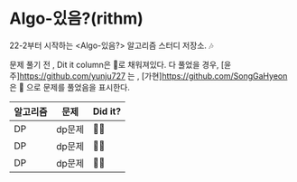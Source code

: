 # Algo-있음?(rithm)
22-2부터 시작하는 <Algo-있음?> 알고리즘 스터디 저장소. 🎶

문제 풀기 전 , Dit it column은 🖤로 채워져있다.
다 풀었을 경우, [윤주]https://github.com/yunju727 는 , [가현]https://github.com/SongGaHyeon 은 💙 으로 문제를 풀었음을 표시한다.



|알고리즘|문제|Did it?|
|------|---|-----|
|DP|dp문제|🖤🖤|
|DP|dp문제|🖤🖤|
|DP|dp문제|🖤🖤|
